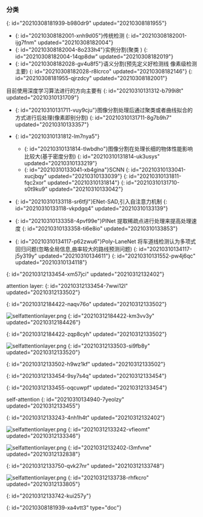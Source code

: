 ### 分类
{: id="20210308181939-b980dr9" updated="20210308181955"}

* {: id="20210308182001-xnh9d05"}传统检测
  {: id="20210308182001-ijg7fnm" updated="20210308182004"}
* {: id="20210308182004-8o233h4"}实例分割(聚类 )
  {: id="20210308182004-14qp8dw" updated="20210308182019"}
* {: id="20210308182028-gv4u8f5"}语义分割(预先定义好检测线 像素级检测 主要)
  {: id="20210308182028-r8lcrco" updated="20210308182146"}
{: id="20210308181955-qjrzdcy" updated="20210308182001"}

目前使用深度学习算法进行的方向主要有
{: id="20210310131312-b799i8t" updated="20210310131709"}

* {: id="20210310131711-vuy9cju"}图像分割处理后通过聚类或者曲线拟合的方式进行后处理(像素即别分割)
  {: id="20210310131711-8g7b9h7" updated="20210310133357"}
* {: id="20210310131812-lm7nya5"}
  * {: id="20210310131814-tlwbdho"}图像分割在处理长细的物体性能影响比较大(基于密度分割)
    {: id="20210310131814-uk3usys" updated="20210310133219"}
  * {: id="20210310133041-xb4gina"}SCNN
    {: id="20210310133041-xucjbqy" updated="20210310133039"}
  {: id="20210310131811-fqc2xor" updated="20210310131814"}
{: id="20210310131710-s0t9ku9" updated="20210310133042"}

* {: id="20210310133118-sr6tfjl"}ENet-SAD,引入自注意力机制
  {: id="20210310133118-vkpdgq4" updated="20210310133139"}
* {: id="20210310133358-4pvf99e"}PINet 提取稀疏点进行处理来提高处理速度
  {: id="20210310133358-ti6e8io" updated="20210310133853"}
* {: id="20210310134117-p62zwu6"}Poly-LaneNet 将车道线检测认为多项式回归问题(忽略全局信息,曲率较大的路线预测问题)
  {: id="20210310134117-j5y319y" updated="20210310134611"}
{: id="20210310131552-pw4j6qc" updated="20210310134118"}

{: id="20210312133454-xm57jci" updated="20210312132402"}

attention layer:
{: id="20210312133454-7wwi12l" updated="20210312133502"}

{: id="20210312184422-naqv76o" updated="20210312133502"}

![selfattentionlayer.png](assets/attention-layer-2.png)
{: id="20210312184422-km3vv3y" updated="20210312184426"}

{: id="20210312184422-zqp8cyh" updated="20210312133502"}

![selfattentionlayer.png](assets/attention-layer.png)
{: id="20210312133503-si9fb8y" updated="20210312133520"}

{: id="20210312133502-h9wz1kf" updated="20210312133502"}

{: id="20210312133454-9sy7s4q" updated="20210312133454"}

{: id="20210312133455-oqcuwpf" updated="20210312133454"}

self-attention
{: id="20210310134940-7yeolzy" updated="20210312133455"}

{: id="20210312133243-4nh1h4t" updated="20210312132402"}

![selfattentionlayer.png](assets/slef-attention-layer-2.png)
{: id="20210312133242-vfieomt" updated="20210312133346"}

![selfattentionlayer.png](assets/self-attention-layer.png)
{: id="20210312132402-l3mfvne" updated="20210312132838"}

{: id="20210312133750-qvk27nr" updated="20210312133748"}

![selfattentionlayer.png](assets/self-attention-layer-3.png)
{: id="20210312133738-rhfkcro" updated="20210312133805"}

{: id="20210312133742-kui257y"}


{: id="20210308181939-xa4vtt3" type="doc"}
